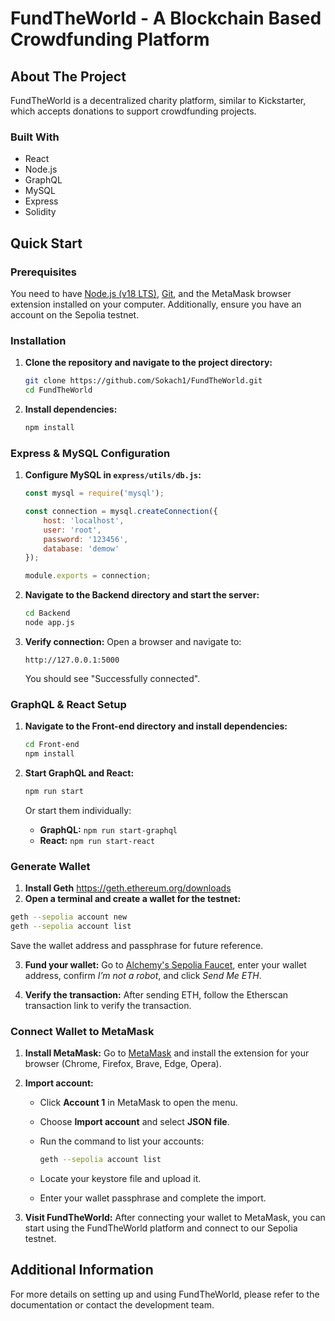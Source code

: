 # FundTheWorld - A Blockchain Based Crowdfunding Platform

## About The Project

FundTheWorld is a decentralized charity platform, similar to Kickstarter, which accepts donations to support crowdfunding projects.

### Built With

- React
- Node.js
- GraphQL
- MySQL
- Express
- Solidity

## Quick Start

### Prerequisites

You need to have [Node.js (v18 LTS)](https://nodejs.org/en/download/), [Git](https://git-scm.com/downloads), and the MetaMask browser extension installed on your computer. Additionally, ensure you have an account on the Sepolia testnet.

### Installation

1. **Clone the repository and navigate to the project directory:**

   ```sh
   git clone https://github.com/Sokach1/FundTheWorld.git
   cd FundTheWorld
   ```

2. **Install dependencies:**

   ```sh
   npm install
   ```

### Express & MySQL Configuration

1. **Configure MySQL in `express/utils/db.js`:**

   ```javascript
   const mysql = require('mysql');
   
   const connection = mysql.createConnection({
       host: 'localhost',
       user: 'root',
       password: '123456',
       database: 'demow'
   });
   
   module.exports = connection;
   ```

2. **Navigate to the Backend directory and start the server:**

   ```sh
   cd Backend
   node app.js
   ```

3. **Verify connection:** Open a browser and navigate to:

   ```arduino
   http://127.0.0.1:5000
   ```

   You should see "Successfully connected".

### GraphQL & React Setup

1. **Navigate to the Front-end directory and install dependencies:**

   ```sh
   cd Front-end
   npm install
   ```

2. **Start GraphQL and React:**

   ```sh
   npm run start
   ```

   Or start them individually:

   - **GraphQL:** `npm run start-graphql`
   - **React:** `npm run start-react`

### Generate Wallet

1. **Install Geth** https://geth.ethereum.org/downloads
2. **Open a terminal and create a wallet for the testnet:**

```sh
geth --sepolia account new
geth --sepolia account list
```

Save the wallet address and passphrase for future reference.

3. **Fund your wallet:** Go to [Alchemy's Sepolia Faucet](https://www.alchemy.com/faucets/ethereum-sepolia), enter your wallet address, confirm *I’m not a robot*, and click *Send Me ETH*.

4. **Verify the transaction:** After sending ETH, follow the Etherscan transaction link to verify the transaction.

### Connect Wallet to MetaMask

1. **Install MetaMask:** Go to [MetaMask](https://metamask.io/) and install the extension for your browser (Chrome, Firefox, Brave, Edge, Opera).

2. **Import account:**

   - Click **Account 1** in MetaMask to open the menu.

   - Choose **Import account** and select **JSON file**.

   - Run the command to list your accounts:

     ```sh
     geth --sepolia account list
     ```

   - Locate your keystore file and upload it.

   - Enter your wallet passphrase and complete the import.

3. **Visit FundTheWorld:** After connecting your wallet to MetaMask, you can start using the FundTheWorld platform and connect to our Sepolia testnet.

## Additional Information

For more details on setting up and using FundTheWorld, please refer to the documentation or contact the development team.
